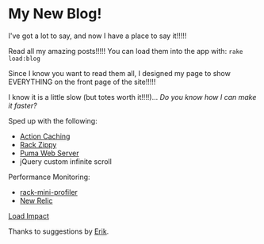 # My New Blog!

I've got a lot to say, and now I have a place to say it!!!!!

Read all my amazing posts!!!!! You can load them into the app with: `rake load:blog`

Since I know you want to read them all, I designed my page to show EVERYTHING on the front page of the site!!!!!

I know it is a little slow (but totes worth it!!!!)... _Do you know how I can make it faster?_


Sped up with the following:

* [Action Caching](http://railscasts.com/episodes/93-action-caching)
* [Rack Zippy](https://github.com/eliotsykes/rack-zippy)
* [Puma Web Server](https://github.com/puma/puma)
* jQuery custom infinite scroll

Performance Monitoring:

* [rack-mini-profiler](https://github.com/MiniProfiler/rack-mini-profiler)
* [New Relic](http://newrelic.com/)

[Load Impact](http://loadimpact.com/load-test/ivantheterribleblog.herokuapp.com-f0bc327321443c4bc54d58ff5bd3f670)



Thanks to suggestions by [Erik](https://github.com/enilsen16).


